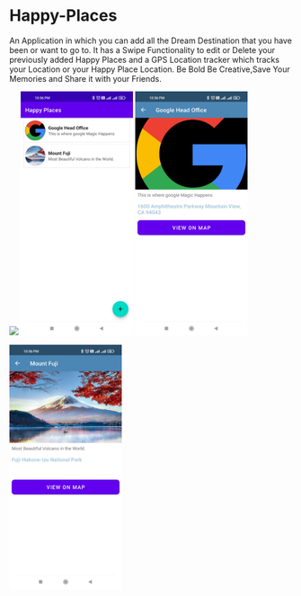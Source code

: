 # Happy-Places

An Application in which you can add all the Dream Destination that you have been or want to go to. It has a Swipe Functionality to edit or Delete your previously added Happy Places and a GPS Location tracker which tracks your Location or your Happy Place Location. Be Bold Be Creative,Save Your Memories and Share it with your Friends.

<img src="images/1645723775339.gif" width="200">              <img src="images/1645723750784.jpg" width="200">     <img src="images/1645723750777.jpg" width="200">


<img src="images/1645723750770.jpg" width="200">

